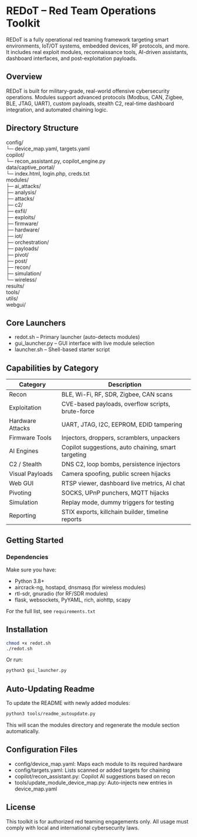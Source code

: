 # REDoT – Red Team Operations Toolkit

REDoT is a fully operational red teaming framework targeting smart environments, IoT/OT systems, embedded devices, RF protocols, and more. It includes real exploit modules, reconnaissance tools, AI-driven assistants, dashboard interfaces, and post-exploitation payloads.

## Overview

REDoT is built for military-grade, real-world offensive cybersecurity operations. Modules support advanced protocols (Modbus, CAN, Zigbee, BLE, JTAG, UART), custom payloads, stealth C2, real-time dashboard integration, and automated chaining logic.

## Directory Structure

config/  
└─ device_map.yaml, targets.yaml  
copilot/  
└─ recon_assistant.py, copilot_engine.py  
data/captive_portal/  
└─ index.html, login.php, creds.txt  
modules/  
├─ ai_attacks/  
├─ analysis/  
├─ attacks/  
├─ c2/  
├─ exfil/  
├─ exploits/  
├─ firmware/  
├─ hardware/  
├─ iot/  
├─ orchestration/  
├─ payloads/  
├─ pivot/  
├─ post/  
├─ recon/  
├─ simulation/  
└─ wireless/  
results/  
tools/  
utils/  
webgui/  

## Core Launchers

- redot.sh – Primary launcher (auto-detects modules)
- gui_launcher.py – GUI interface with live module selection
- launcher.sh – Shell-based starter script

## Capabilities by Category

Category | Description  
-------- | -----------  
Recon | BLE, Wi-Fi, RF, SDR, Zigbee, CAN scans  
Exploitation | CVE-based payloads, overflow scripts, brute-force  
Hardware Attacks | UART, JTAG, I2C, EEPROM, EDID tampering  
Firmware Tools | Injectors, droppers, scramblers, unpackers  
AI Engines | Copilot suggestions, auto chaining, smart targeting  
C2 / Stealth | DNS C2, loop bombs, persistence injectors  
Visual Payloads | Camera spoofing, public screen hijacks  
Web GUI | RTSP viewer, dashboard live metrics, AI chat  
Pivoting | SOCKS, UPnP punchers, MQTT hijacks  
Simulation | Replay mode, dummy triggers for testing  
Reporting | STIX exports, killchain builder, timeline reports  

## Getting Started

### Dependencies

Make sure you have:

- Python 3.8+
- aircrack-ng, hostapd, dnsmasq (for wireless modules)
- rtl-sdr, gnuradio (for RF/SDR modules)
- flask, websockets, PyYAML, rich, aiohttp, scapy

For the full list, see `requirements.txt`

## Installation

```bash
chmod +x redot.sh
./redot.sh
```

Or run:

```bash
python3 gui_launcher.py
```

## Auto-Updating Readme

To update the README with newly added modules:

```bash
python3 tools/readme_autoupdate.py
```

This will scan the modules directory and regenerate the module section automatically.

## Configuration Files

- config/device_map.yaml: Maps each module to its required hardware
- config/targets.yaml: Lists scanned or added targets for chaining
- copilot/recon_assistant.py: Copilot AI suggestions based on recon
- tools/update_module_device_map.py: Auto-injects new entries in device_map.yaml

## License

This toolkit is for authorized red teaming engagements only. All usage must comply with local and international cybersecurity laws.
